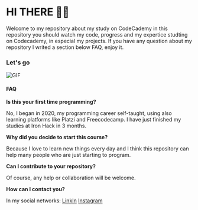# HI THERE 👋🏼

Welcome to my repository about my study on CodeCademy in this repository you should watch my code, progress and my expertice studting on Codecademy, in especial my projects.
If you have any question about my repository I writed a section below FAQ, enjoy it.

### Let's go

![GIF](https://media.giphy.com/media/MGdfeiKtEiEPS/giphy.gif?cid=ecf05e47vk564l9j4gwm9z0kkdtaoik0jnimv15sczvr7jwk&rid=giphy.gif&ct=g)


#### FAQ

**Is this your first time programming?**

No, I began in 2020, my programming career self-taught, using also learning platforms like Platzi and Freecodecamp. I have just finished my studies at Iron Hack    in 3 months.


**Why did you decide to start this course?**

Because I love to learn new things every day and I think this repository can help many people who are just starting to program.

**Can I contribute to your repository?**

Of course, any help or collaboration will be welcome.

**How can I contact you?**

In my social networks: 
[LinkIn](https://www.linkedin.com/in/lorgio-roda-roca/ "LinkIn") [Instagram](https://www.instagram.com/lorgiobenjamin/?hl=en "Instagram")
